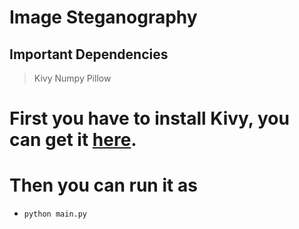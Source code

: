 # Image Steganography

## Important Dependencies

> Kivy
> Numpy
> Pillow

# First you have to install Kivy, you can get it [here](https://kivy.org/doc/stable/gettingstarted/installation.html).

# Then you can run it as
- `python main.py`

